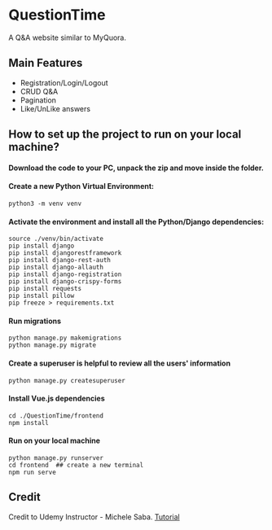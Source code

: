 # QuestionTime
A Q&A website similar to MyQuora.

## Main Features
- Registration/Login/Logout
- CRUD Q&A
- Pagination
- Like/UnLike answers

## How to set up the project to run on your local machine?

#### Download the code to your PC, unpack the zip and move inside the folder.

#### Create a new Python Virtual Environment:
```
python3 -m venv venv
```

#### Activate the environment and install all the Python/Django dependencies:

```
source ./venv/bin/activate
pip install django
pip install djangorestframework
pip install django-rest-auth
pip install django-allauth
pip install django-registration
pip install django-crispy-forms
pip install requests
pip install pillow
pip freeze > requirements.txt
```

#### Run migrations
```
python manage.py makemigrations
python manage.py migrate
```

#### Create a superuser is helpful to review all the users' information
```
python manage.py createsuperuser
```

#### Install Vue.js dependencies
```
cd ./QuestionTime/frontend
npm install
```

#### Run on your local machine
```
python manage.py runserver
cd frontend  ## create a new terminal
npm run serve
```

## Credit
Credit to Udemy Instructor - Michele Saba. [Tutorial](https://www.udemy.com/course/the-complete-guide-to-django-rest-framework-and-vue-js/)
